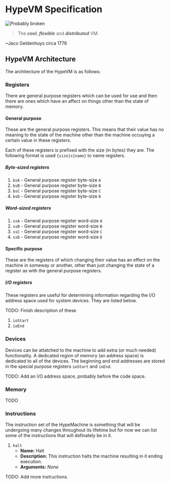 HypeVM Specification
====================

![Probably broken](https://ci.appveyor.com/api/projects/status/l8pp5jt56neousab?svg=true)

> The _**cool**_, _**flexible**_ and _**distributed**_ VM.

~Jaco Geldenhuys circa 1776


## HypeVM Architecture

The architecture of the HypeVM is as follows:

### Registers

There are general purpose registers which can be used for use and then there are ones which have an affect on things other than the state of memory.

#### General purpose

These are the general purpose registers. This means that their value has no meaning to the state of the machine other than the machine occuying a certain value in these registers.

Each of these registers is prefixed with the size (in bytes) they are. The following format is used `{size}s{name}` to name registers.

##### Byte-sized registers

1.  `bsA` - General purpose register byte-size `A`
2.  `bsB` - General purpose register byte-size `B`
3.  `bsC` - General purpose register byte-size `C`
4.  `bsD` - General purpose register byte-size `D`

##### Word-sized registers

1.  `ssA` - General purpose register word-size `A`
2.  `ssB` - General purpose register word-size `B`
3.  `ssC` - General purpose register word-size `C`
4.  `ssD` - General purpose register word-size `D`

#### Specific purpose

These are the registers of which changing their value has an effect on the machine in someway or another, other than just changing the state of a register as with the general purpose registers.

##### I/O registers

These registers are useful for determining information regarding the I/O address space used for system devices. They are listed below.

TODO: Finish description of these

1.  `ioStart`
2. `ioEnd`

### Devices

Devices can be attatched to the machine to add extra (or much needed) functionality. A dedicated region of memory (an address space) is dedicated to all of the devices. The beginning and end addresses are stored in the special purpose registers `ioStart` and `ioEnd`.

TODO: Add an I/O address space, probably before the code space.

### Memory

TODO

### Instructions

The instruction set of the HypeMachine is something that will be undergoing many changes throughout its lifetime but for now we can list some of the instructions that will definately be in it.

1.  `halt`
    * **Name:** Halt
    * **Description:** This instruction halts the machine resulting in it ending execution.
    * **Arguments:** _None_

TODO: Add more instructions.